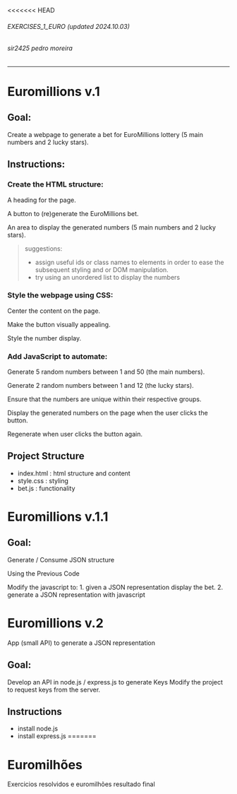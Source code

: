 <<<<<<< HEAD
###### EXERCISES_1_EURO (updated 2024.10.03)

###### sir2425 pedro moreira

---

# Euromillions v.1

## Goal:

Create a webpage to generate a bet for EuroMillions lottery (5 main numbers and 2 lucky stars).

## Instructions:

### Create the HTML structure:

A heading for the page.

A button to (re)generate the EuroMillions bet.

An area to display the generated numbers (5 main numbers and 2 lucky stars).

> suggestions:
>
> - assign useful ids or class names to elements in order to ease the subsequent styling and or DOM manipulation.
> - try using an unordered list to display the numbers

### Style the webpage using CSS:

Center the content on the page.

Make the button visually appealing.

Style the number display.

### Add JavaScript to automate:

Generate 5 random numbers between 1 and 50 (the main numbers).

Generate 2 random numbers between 1 and 12 (the lucky stars).

Ensure that the numbers are unique within their respective groups.

Display the generated numbers on the page when the user clicks the button.

Regenerate when user clicks the button again.

## Project Structure

- index.html : html structure and content
- style.css : styling
- bet.js : functionality

# Euromillions v.1.1

## Goal:

Generate / Consume JSON structure

Using the Previous Code

Modify the javascript to: 1. given a JSON representation display the bet. 2. generate a JSON representation with javascript

# Euromillions v.2

App (small API) to generate a JSON representation

## Goal:

Develop an API in node.js / express.js to generate Keys
Modify the project to request keys from the server.

## Instructions

- install node.js
- install express.js
=======
# Euromilhões
Exercicios resolvidos e euromilhões resultado final 

